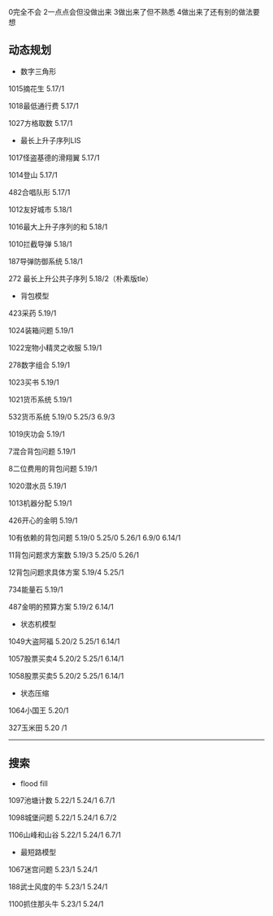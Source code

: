 0完全不会 2一点点会但没做出来 3做出来了但不熟悉 4做出来了还有别的做法要想

## 动态规划

- 数字三角形

1015摘花生 5.17/1

1018最低通行费 5.17/1

1027方格取数 5.17/1

- 最长上升子序列LIS

1017怪盗基德的滑翔翼 5.17/1

1014登山 5.17/1

482合唱队形 5.17/1

1012友好城市 5.18/1

1016最大上升子序列的和 5.18/1

1010拦截导弹 5.18/1

187导弹防御系统 5.18/1

272 最长上升公共子序列 5.18/2（朴素版tle）

- 背包模型

423采药 5.19/1

1024装箱问题 5.19/1

1022宠物小精灵之收服 5.19/1

278数字组合 5.19/1

1023买书 5.19/1

1021货币系统 5.19/1

532货币系统 5.19/0 5.25/3 6.9/3

1019庆功会 5.19/1 

7混合背包问题 5.19/1

8二位费用的背包问题 5.19/1

1020潜水员 5.19/1

1013机器分配 5.19/1

426开心的金明 5.19/1

10有依赖的背包问题 5.19/0 5.25/0 5.26/1 6.9/0 6.14/1

11背包问题求方案数 5.19/3 5.25/0 5.26/1

12背包问题求具体方案 5.19/4 5.25/1

734能量石 5.19/1

487金明的预算方案 5.19/2 6.14/1

- 状态机模型

1049大盗阿福 5.20/2 5.25/1 6.14/1

1057股票买卖4 5.20/2 5.25/1 6.14/1

1058股票买卖5 5.20/2 5.25/1 6.14/1

- 状态压缩

1064小国王 5.20/1

327玉米田 5.20 /1


___

## 搜索
- flood fill

1097池塘计数 5.22/1 5.24/1 6.7/1

1098城堡问题 5.22/1 5.24/1 6.7/2

1106山峰和山谷 5.22/1 5.24/1 6.7/1

- 最短路模型

1067迷宫问题 5.23/1 5.24/1

188武士风度的牛 5.23/1 5.24/1

1100抓住那头牛 5.23/1 5.24/1